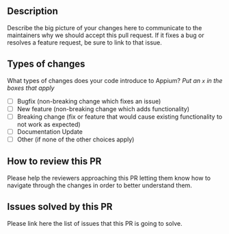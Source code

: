 ## Description

Describe the big picture of your changes here to communicate to the maintainers why we should accept this pull request. If it fixes a bug or resolves a feature request, be sure to link to that issue.

## Types of changes

What types of changes does your code introduce to Appium?
_Put an `x` in the boxes that apply_

- [ ] Bugfix (non-breaking change which fixes an issue)
- [ ] New feature (non-breaking change which adds functionality)
- [ ] Breaking change (fix or feature that would cause existing functionality to not work as expected)
- [ ] Documentation Update
- [ ] Other (if none of the other choices apply)

## How to review this PR

Please help the reviewers approaching this PR letting them know how to navigate through the changes in order to better understand them.

## Issues solved by this PR

Please link here the list of issues that this PR is going to solve.
